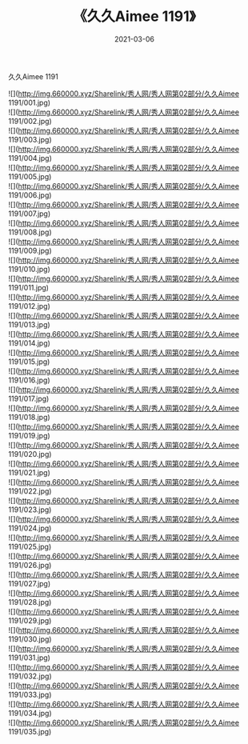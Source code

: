 ﻿---
layout: post
title:  《久久Aimee 1191》
date:   2021-03-06
img: http://img.660000.xyz/Sharelink/秀人网/秀人网第02部分/久久Aimee 1191/000.jpg
categories: [美女, 清纯, 唯美]
---

久久Aimee 1191

  ![](http://img.660000.xyz/Sharelink/秀人网/秀人网第02部分/久久Aimee 1191/001.jpg) <br> ![](http://img.660000.xyz/Sharelink/秀人网/秀人网第02部分/久久Aimee 1191/002.jpg) <br> ![](http://img.660000.xyz/Sharelink/秀人网/秀人网第02部分/久久Aimee 1191/003.jpg) <br> ![](http://img.660000.xyz/Sharelink/秀人网/秀人网第02部分/久久Aimee 1191/004.jpg) <br> ![](http://img.660000.xyz/Sharelink/秀人网/秀人网第02部分/久久Aimee 1191/005.jpg) <br> ![](http://img.660000.xyz/Sharelink/秀人网/秀人网第02部分/久久Aimee 1191/006.jpg) <br> ![](http://img.660000.xyz/Sharelink/秀人网/秀人网第02部分/久久Aimee 1191/007.jpg) <br> ![](http://img.660000.xyz/Sharelink/秀人网/秀人网第02部分/久久Aimee 1191/008.jpg) <br> ![](http://img.660000.xyz/Sharelink/秀人网/秀人网第02部分/久久Aimee 1191/009.jpg) <br> ![](http://img.660000.xyz/Sharelink/秀人网/秀人网第02部分/久久Aimee 1191/010.jpg) <br> ![](http://img.660000.xyz/Sharelink/秀人网/秀人网第02部分/久久Aimee 1191/011.jpg) <br> ![](http://img.660000.xyz/Sharelink/秀人网/秀人网第02部分/久久Aimee 1191/012.jpg) <br> ![](http://img.660000.xyz/Sharelink/秀人网/秀人网第02部分/久久Aimee 1191/013.jpg) <br> ![](http://img.660000.xyz/Sharelink/秀人网/秀人网第02部分/久久Aimee 1191/014.jpg) <br> ![](http://img.660000.xyz/Sharelink/秀人网/秀人网第02部分/久久Aimee 1191/015.jpg) <br> ![](http://img.660000.xyz/Sharelink/秀人网/秀人网第02部分/久久Aimee 1191/016.jpg) <br> ![](http://img.660000.xyz/Sharelink/秀人网/秀人网第02部分/久久Aimee 1191/017.jpg) <br> ![](http://img.660000.xyz/Sharelink/秀人网/秀人网第02部分/久久Aimee 1191/018.jpg) <br> ![](http://img.660000.xyz/Sharelink/秀人网/秀人网第02部分/久久Aimee 1191/019.jpg) <br> ![](http://img.660000.xyz/Sharelink/秀人网/秀人网第02部分/久久Aimee 1191/020.jpg) <br> ![](http://img.660000.xyz/Sharelink/秀人网/秀人网第02部分/久久Aimee 1191/021.jpg) <br> ![](http://img.660000.xyz/Sharelink/秀人网/秀人网第02部分/久久Aimee 1191/022.jpg) <br> ![](http://img.660000.xyz/Sharelink/秀人网/秀人网第02部分/久久Aimee 1191/023.jpg) <br> ![](http://img.660000.xyz/Sharelink/秀人网/秀人网第02部分/久久Aimee 1191/024.jpg) <br> ![](http://img.660000.xyz/Sharelink/秀人网/秀人网第02部分/久久Aimee 1191/025.jpg) <br> ![](http://img.660000.xyz/Sharelink/秀人网/秀人网第02部分/久久Aimee 1191/026.jpg) <br> ![](http://img.660000.xyz/Sharelink/秀人网/秀人网第02部分/久久Aimee 1191/027.jpg) <br> ![](http://img.660000.xyz/Sharelink/秀人网/秀人网第02部分/久久Aimee 1191/028.jpg) <br> ![](http://img.660000.xyz/Sharelink/秀人网/秀人网第02部分/久久Aimee 1191/029.jpg) <br> ![](http://img.660000.xyz/Sharelink/秀人网/秀人网第02部分/久久Aimee 1191/030.jpg) <br> ![](http://img.660000.xyz/Sharelink/秀人网/秀人网第02部分/久久Aimee 1191/031.jpg) <br> ![](http://img.660000.xyz/Sharelink/秀人网/秀人网第02部分/久久Aimee 1191/032.jpg) <br> ![](http://img.660000.xyz/Sharelink/秀人网/秀人网第02部分/久久Aimee 1191/033.jpg) <br> ![](http://img.660000.xyz/Sharelink/秀人网/秀人网第02部分/久久Aimee 1191/034.jpg) <br> ![](http://img.660000.xyz/Sharelink/秀人网/秀人网第02部分/久久Aimee 1191/035.jpg) <br>